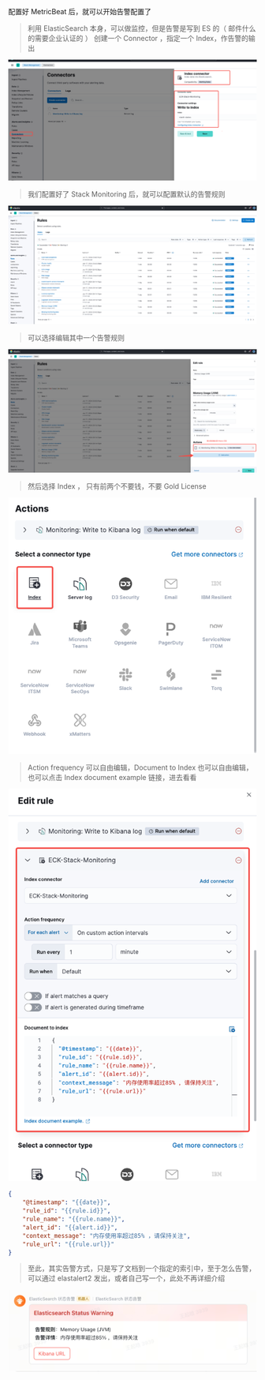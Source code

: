配置好 MetricBeat 后，就可以开始告警配置了


> 利用 ElasticSearch 本身，可以做监控，但是告警是写到 ES 的（ 邮件什么的需要企业认证的 ）
> 创建一个 Connector ，指定一个 Index，作告警的输出

![](assets/Stack%20Monitoring%20告警/Stack%20Monitoring%20告警_image_1.png)


> 我们配置好了 Stack Monitoring 后，就可以配置默认的告警规则

![](assets/Stack%20Monitoring%20告警/Stack%20Monitoring%20告警_image_2.png)


> 可以选择编辑其中一个告警规则

![](assets/Stack%20Monitoring%20告警/Stack%20Monitoring%20告警_image_3.png)


> 然后选择 Index ， 只有前两个不要钱，不要 Gold License

![](assets/Stack%20Monitoring%20告警/Stack%20Monitoring%20告警_image_4.png)


> Action frequency 可以自由编辑，Document to Index 也可以自由编辑，也可以点击 Index document example 链接，进去看看

![](assets/Stack%20Monitoring%20告警/Stack%20Monitoring%20告警_image_5.png)

```json
{
	"@timestamp": "{{date}}",
	"rule_id": "{{rule.id}}",
	"rule_name": "{{rule.name}}",
	"alert_id": "{{alert.id}}",
	"context_message": "内存使用率超过85% ，请保持关注",
	"rule_url": "{{rule.url}}"
}
```


> 至此，其实告警方式，只是写了文档到一个指定的索引中，至于怎么告警，可以通过 elastalert2 发出，或者自己写一个，此处不再详细介绍

![](assets/Stack%20Monitoring%20告警/Stack%20Monitoring%20告警_image_6.png)


